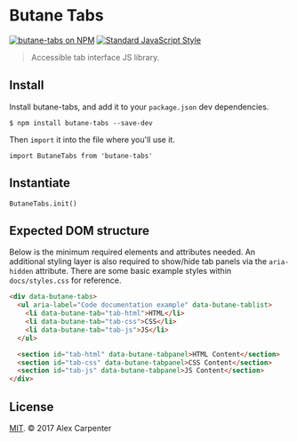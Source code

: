 # Butane Tabs

[![butane-tabs on NPM](https://img.shields.io/npm/v/butane-tabs.svg?style=flat-square)](https://www.npmjs.com/package/butane-tabs) [![Standard JavaScript Style](https://img.shields.io/badge/code_style-standard-brightgreen.svg?style=flat-square)](http://standardjs.com/)

> Accessible tab interface JS library.

## Install

Install butane-tabs, and add it to your `package.json` dev dependencies.

```
$ npm install butane-tabs --save-dev
```

Then `import` it into the file where you'll use it.

```es6
import ButaneTabs from 'butane-tabs'
```

## Instantiate

```es6
ButaneTabs.init()
```

## Expected DOM structure

Below is the minimum required elements and attributes needed. An additional styling layer is also required to show/hide tab panels via the `aria-hidden` attribute. There are some basic example styles within `docs/styles.css` for reference.

```html
<div data-butane-tabs>
  <ul aria-label="Code documentation example" data-butane-tablist>
    <li data-butane-tab="tab-html">HTML</li>
    <li data-butane-tab="tab-css">CSS</li>
    <li data-butane-tab="tab-js">JS</li>
  </ul>

  <section id="tab-html" data-butane-tabpanel>HTML Content</section>
  <section id="tab-css" data-butane-tabpanel>CSS Content</section>
  <section id="tab-js" data-butane-tabpanel>JS Content</section>
</div>
```

## License

[MIT](https://opensource.org/licenses/MIT). © 2017 Alex Carpenter
